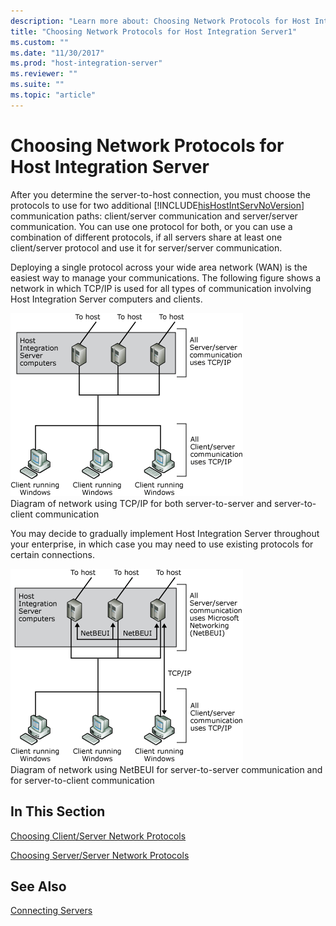 ```yaml
---
description: "Learn more about: Choosing Network Protocols for Host Integration Server"
title: "Choosing Network Protocols for Host Integration Server1"
ms.custom: ""
ms.date: "11/30/2017"
ms.prod: "host-integration-server"
ms.reviewer: ""
ms.suite: ""
ms.topic: "article"
---
```

# Choosing Network Protocols for Host Integration Server
After you determine the server-to-host connection, you must choose the protocols to use for two additional [!INCLUDE[hisHostIntServNoVersion](../includes/hishostintservnoversion-md.md)] communication paths: client/server communication and server/server communication. You can use one protocol for both, or you can use a combination of different protocols, if all servers share at least one client/server protocol and use it for server/server communication.  
  
 Deploying a single protocol across your wide area network (WAN) is the easiest way to manage your communications. The following figure shows a network in which TCP/IP is used for all types of communication involving Host Integration Server computers and clients.  
  
 ![Image that shows a network using TCP/IP for both server-to-server and server-to-client communication.](../core/media/dep08.gif "dep08")  
Diagram of network using TCP/IP for both server-to-server and server-to-client communication  
  
 You may decide to gradually implement Host Integration Server throughout your enterprise, in which case you may need to use existing protocols for certain connections.  
  
 ![Image that shows a network using NetBEUI for server-to-server communication and for server-to-client communication.](../core/media/dep09.gif "dep09")  
Diagram of network using NetBEUI for server-to-server communication and for server-to-client communication  
  
## In This Section  
 [Choosing Client/Server Network Protocols](../core/choosing-client-server-network-protocols2.md)  
  
 [Choosing Server/Server Network Protocols](../core/choosing-server-server-network-protocols2.md)  
  
## See Also  
 [Connecting Servers](../core/connecting-servers2.md)
